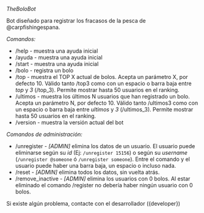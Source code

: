*TheBoloBot*

Bot diseñado para registrar los fracasos de la pesca de @carpfishingespana.

*Comandos:*

- /help - muestra una ayuda inicial
- /ayuda - muestra una ayuda inicial
- /start - muestra una ayuda inicial
- /bolo - registra un bolo
- /top - muestra el TOP X actual de bolos. Acepta un parámetro X, por defecto 10. Válido tanto /top3 como con un espacio o barra baja entre *top* y *3* (/top\_3). Permite mostrar hasta 50 usuarios en el ranking.
- /ultimos - muestra los últimos N usuarios que han registrado un bolo. Acepta un parámetro N, por defecto 10. Válido tanto /ultimos3 como con un espacio o barra baja entre *ultimos* y *3* (/ultimos\_3). Permite mostrar hasta 50 usuarios en el ranking.
- /version - muestra la versión actual del bot

*Comandos de administración:*

- /unregister - *[ADMIN]* elimina los datos de un usuario. El usuario puede eliminarse según su *id* (Ej: `/unregister 15156`) o según su *username* (`/unregister @someone` ó `/unregister someone`). Entre el comando y el usuario puede haber una barra baja, un espacio o incluso nada.
- /reset - *[ADMIN]* elimina todos los datos, sin vuelta atrás.
- /remove\_inactive - *[ADMIN]* elimina los usuarios con 0 bolos. Al estar eliminado el comando /register no debería haber ningún usuario con 0 bolos.

Si existe algún problema, contacte con el desarrollador ({developer})
